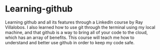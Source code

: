 # Learning-github
Learning github and all its features through a LinkedIn course by Ray Villalobos. I also learned how to use git through the terminal using my local machine, and that github is a way to bring all of your code to the cloud, which has an array of benefits. This course will teach me how to understand and better use github in order to keep my code safe. 
